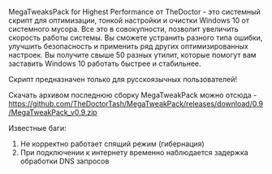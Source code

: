 MegaTweaksPack for Highest Performance от TheDoctor - это системный скрипт для оптимизации, тонкой настройки и очистки Windows 10 от системного мусора. Все это в совокупности, позволит увеличить скорость работы системы. Вы сможете устранить разного типа ошибки, улучшить безопасность и применить ряд других оптимизированных настроек. Вы получите свыше 50 разных утилит, которые помогут вам заставить Windows 10 работать быстрее и стабильнее.

Скрипт предназначен только для русскоязычных пользователей!

Скачать архивом последнюю сборку MegaTweakPack можно отсюда - https://github.com/TheDoctorTash/MegaTweakPack/releases/download/0.9/MegaTweakPack_v0.9.zip

Известные баги:
1. Не корректно работает спящий режим (гибернация)
2. При подключении к интернету временно наблюдается задержка обработки DNS запросов
